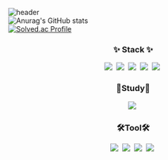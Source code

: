 ![header](https://capsule-render.vercel.app/api?type=waving&color=auto&height=200&section=header&text=Welcome_to_my_github&fontSize=70)<br>
![Anurag's GitHub stats](https://github-readme-stats.vercel.app/api?username=seung-chan&show_icons=true&theme=radical) <br>
[![Solved.ac Profile](http://mazassumnida.wtf/api/v2/generate_badge?boj=dldud2072)](https://solved.ac/dldud2072/)
<h3 align="center">✨ Stack ✨</h3>
<div align="center">
  <img src="https://img.shields.io/badge/html-E34F26.svg?style=for-the-badge&logo=html5&logoColor=white" />&nbsp
  <img src="https://img.shields.io/badge/css-1572B6.svg?style=for-the-badge&logo=css3&logoColor=white" />&nbsp
  <img src="https://img.shields.io/badge/javascript-F7DF1E.svg?style=for-the-badge&logo=javascript&logoColor=black" />&nbsp
  <img src="https://img.shields.io/badge/-A8B9CC.svg?style=for-the-badge&logo=c&logoColor=white" />&nbsp
  <img src="https://img.shields.io/badge/-00599C.svg?style=for-the-badge&logo=cplusplus&logoColor=white" />&nbsp
</div>

<h3 align="center">📘Study📘</h3>
<div align="center">
  <img src="https://img.shields.io/badge/nest.js-E0234E.svg?style=for-the-badge&logo=nestjs&logoColor=white" />&nbsp
</div>

<h3 align="center">🛠️Tool🛠️</h3>
<div align='center'>
  <img src="https://img.shields.io/badge/vscode-007ACC.svg?style=for-the-badge&logo=visualstudiocode&logoColor=white" />&nbsp
  <img src="https://img.shields.io/badge/postman-FF6C37.svg?style=for-the-badge&logo=postman&logoColor=white" />&nbsp
  <img src="https://img.shields.io/badge/mysql-4479A1.svg?style=for-the-badge&logo=mysql&logoColor=white" />&nbsp
  <img src="https://img.shields.io/badge/figma-F24E1E.svg?style=for-the-badge&logo=figma&logoColor=white" />&nbsp
</div>


<!--
**dltmdcks57/dltmdcks57** is a ✨ _special_ ✨ repository because its `README.md` (this file) appears on your GitHub profile.

Here are some ideas to get you started:

- 🔭 I’m currently working on ...
- 🌱 I’m currently learning ...
- 👯 I’m looking to collaborate on ...
- 🤔 I’m looking for help with ...
- 💬 Ask me about ...
- 📫 How to reach me: ...
- 😄 Pronouns: ...
- ⚡ Fun fact: ...
-->
